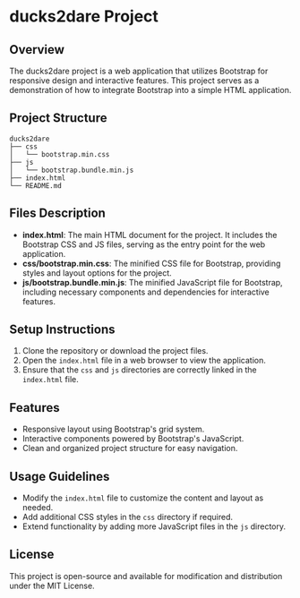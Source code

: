 # ducks2dare Project

## Overview
The ducks2dare project is a web application that utilizes Bootstrap for responsive design and interactive features. This project serves as a demonstration of how to integrate Bootstrap into a simple HTML application.

## Project Structure
```
ducks2dare
├── css
│   └── bootstrap.min.css
├── js
│   └── bootstrap.bundle.min.js
├── index.html
└── README.md
```

## Files Description
- **index.html**: The main HTML document for the project. It includes the Bootstrap CSS and JS files, serving as the entry point for the web application.
- **css/bootstrap.min.css**: The minified CSS file for Bootstrap, providing styles and layout options for the project.
- **js/bootstrap.bundle.min.js**: The minified JavaScript file for Bootstrap, including necessary components and dependencies for interactive features.

## Setup Instructions
1. Clone the repository or download the project files.
2. Open the `index.html` file in a web browser to view the application.
3. Ensure that the `css` and `js` directories are correctly linked in the `index.html` file.

## Features
- Responsive layout using Bootstrap's grid system.
- Interactive components powered by Bootstrap's JavaScript.
- Clean and organized project structure for easy navigation.

## Usage Guidelines
- Modify the `index.html` file to customize the content and layout as needed.
- Add additional CSS styles in the `css` directory if required.
- Extend functionality by adding more JavaScript files in the `js` directory.

## License
This project is open-source and available for modification and distribution under the MIT License.